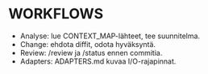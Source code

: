 # WORKFLOWS
- Analyse: lue CONTEXT_MAP-lähteet, tee suunnitelma.
- Change: ehdota diffit, odota hyväksyntä.
- Review: /review ja /status ennen commitia.
- Adapters: ADAPTERS.md kuvaa I/O-rajapinnat.
